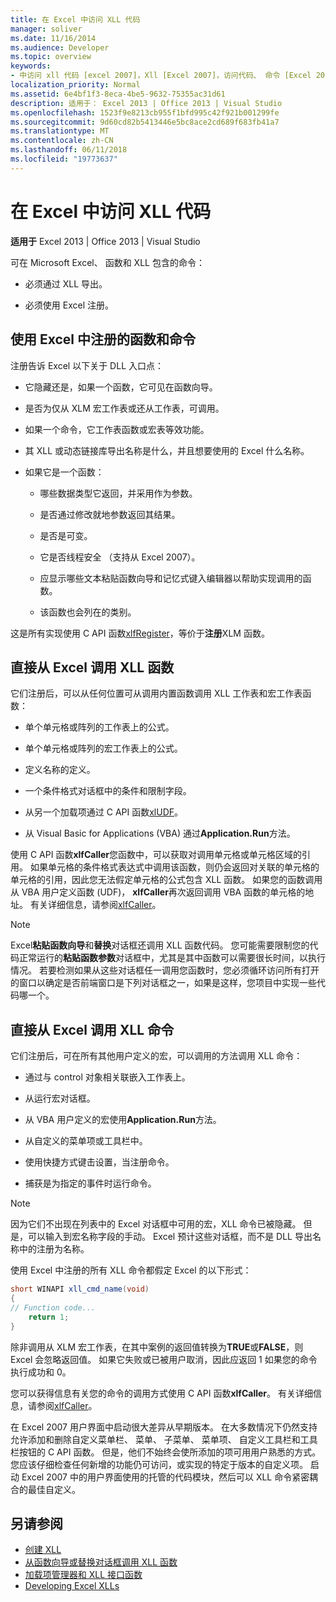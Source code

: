 ```yaml
---
title: 在 Excel 中访问 XLL 代码
manager: soliver
ms.date: 11/16/2014
ms.audience: Developer
ms.topic: overview
keywords:
- 中访问 xll 代码 [excel 2007]，Xll [Excel 2007]，访问代码、 命令 [Excel 2007]、 注册、 函数 [Excel 2007]、 注册，从 Excel 调用 xll （英文）、 注册命令 [Excel 2007]，注册函数 [Excel 2007]
localization_priority: Normal
ms.assetid: 6e4bf1f3-8eca-4be5-9632-75355ac31d61
description: 适用于： Excel 2013 | Office 2013 | Visual Studio
ms.openlocfilehash: 1523f9e8213cb955f1bfd995c42f921b001299fe
ms.sourcegitcommit: 9d60cd82b5413446e5bc8ace2cd689f683fb41a7
ms.translationtype: MT
ms.contentlocale: zh-CN
ms.lasthandoff: 06/11/2018
ms.locfileid: "19773637"
---
```

# <a name="accessing-xll-code-in-excel"></a>在 Excel 中访问 XLL 代码

**适用于** Excel 2013 | Office 2013 | Visual Studio 
  
可在 Microsoft Excel、 函数和 XLL 包含的命令：
  
- 必须通过 XLL 导出。
    
- 必须使用 Excel 注册。
    
## <a name="registering-functions-and-commands-with-excel"></a>使用 Excel 中注册的函数和命令

注册告诉 Excel 以下关于 DLL 入口点：
  
- 它隐藏还是，如果一个函数，它可见在函数向导。
    
- 是否为仅从 XLM 宏工作表或还从工作表，可调用。
    
- 如果一个命令，它工作表函数或宏表等效功能。
    
- 其 XLL 或动态链接库导出名称是什么，并且想要使用的 Excel 什么名称。
    
- 如果它是一个函数：
    
  - 哪些数据类型它返回，并采用作为参数。
    
  - 是否通过修改就地参数返回其结果。
    
  - 是否是可变。
    
  - 它是否线程安全 （支持从 Excel 2007）。
    
  - 应显示哪些文本粘贴函数向导和记忆式键入编辑器以帮助实现调用的函数。
    
  - 该函数也会列在的类别。
    
这是所有实现使用 C API 函数[xlfRegister](xlfregister-form-1.md)，等价于**注册**XLM 函数。
  
## <a name="calling-xll-functions-directly-from-excel"></a>直接从 Excel 调用 XLL 函数

它们注册后，可以从任何位置可从调用内置函数调用 XLL 工作表和宏工作表函数：
  
- 单个单元格或阵列的工作表上的公式。
    
- 单个单元格或阵列的宏工作表上的公式。
    
- 定义名称的定义。
    
- 一个条件格式对话框中的条件和限制字段。
    
- 从另一个加载项通过 C API 函数[xlUDF](xludf.md)。
    
- 从 Visual Basic for Applications (VBA) 通过**Application.Run**方法。 
    
使用 C API 函数**xlfCaller**您函数中，可以获取对调用单元格或单元格区域的引用。 如果单元格的条件格式表达式中调用该函数，则仍会返回对关联的单元格的单元格的引用，因此您无法假定单元格的公式包含 XLL 函数。 如果您的函数调用从 VBA 用户定义函数 (UDF)， **xlfCaller**再次返回调用 VBA 函数的单元格的地址。 有关详细信息，请参阅[xlfCaller](xlfcaller.md)。
  
> [!NOTE]
> Excel**粘贴函数向导**和**替换**对话框还调用 XLL 函数代码。 您可能需要限制您的代码正常运行的**粘贴函数参数**对话框中，尤其是其中函数可以需要很长时间，以执行情况。 若要检测如果从这些对话框任一调用您函数时，您必须循环访问所有打开的窗口以确定是否前端窗口是下列对话框之一，如果是这样，您项目中实现一些代码哪一个。 
  
## <a name="calling-xll-commands-directly-from-excel"></a>直接从 Excel 调用 XLL 命令

它们注册后，可在所有其他用户定义的宏，可以调用的方法调用 XLL 命令：
  
- 通过与 control 对象相关联嵌入工作表上。
    
- 从运行宏对话框。
    
- 从 VBA 用户定义的宏使用**Application.Run**方法。 
    
- 从自定义的菜单项或工具栏中。
    
- 使用快捷方式键击设置，当注册命令。
    
- 捕获是为指定的事件时运行命令。
    
> [!NOTE]
> 因为它们不出现在列表中的 Excel 对话框中可用的宏，XLL 命令已被隐藏。 但是，可以输入到宏名称字段的手动。 Excel 预计这些对话框，而不是 DLL 导出名称中的注册为名称。 
  
使用 Excel 中注册的所有 XLL 命令都假定 Excel 的以下形式：
  
```cs
short WINAPI xll_cmd_name(void)
{
// Function code...
    return 1;
}

```

除非调用从 XLM 宏工作表，在其中案例的返回值转换为**TRUE**或**FALSE**，则 Excel 会忽略返回值。 如果它失败或已被用户取消，因此应返回 1 如果您的命令执行成功和 0。
  
您可以获得信息有关您的命令的调用方式使用 C API 函数**xlfCaller**。 有关详细信息，请参阅[xlfCaller](xlfcaller.md)。
  
在 Excel 2007 用户界面中启动很大差异从早期版本。 在大多数情况下仍然支持允许添加和删除自定义菜单栏、 菜单、 子菜单、 菜单项、 自定义工具栏和工具栏按钮的 C API 函数。 但是，他们不始终会使所添加的项可用用户熟悉的方式。 您应该仔细检查任何新增的功能仍可访问，或实现的特定于版本的自定义项。 启动 Excel 2007 中的用户界面使用的托管的代码模块，然后可以 XLL 命令紧密耦合的最佳自定义。
  
## <a name="see-also"></a>另请参阅

- [创建 XLL](creating-xlls.md)
- [从函数向导或替换对话框调用 XLL 函数](how-to-call-xll-functions-from-the-function-wizard-or-replace-dialog-boxes.md)
- [加载项管理器和 XLL 接口函数](add-in-manager-and-xll-interface-functions.md)
- [Developing Excel XLLs](developing-excel-xlls.md)



